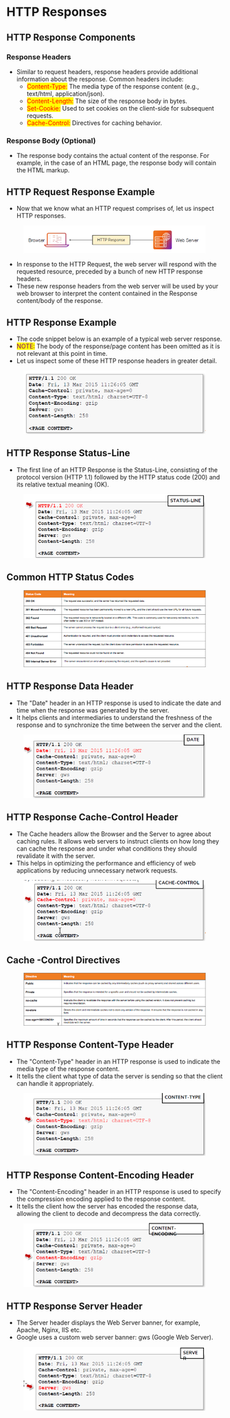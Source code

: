# HTTP Responses

## HTTP Response Components

### Response Headers

* Similar to request headers, response headers provide additional information about the response. Common headers include:&#x20;
  * <mark style="color:red;">Content-Type:</mark> The media type of the response content (e.g., text/html, application/json).&#x20;
  * <mark style="color:red;">Content-Length:</mark> The size of the response body in bytes.&#x20;
  * <mark style="color:red;">Set-Cookie:</mark> Used to set cookies on the client-side for subsequent requests.&#x20;
  * <mark style="color:red;">Cache-Control:</mark> Directives for caching behavior.

### Response Body (Optional)

* The response body contains the actual content of the response. For example, in the case of an HTML page, the response body will contain the HTML markup.

## HTTP Request Response Example

* Now that we know what an HTTP request comprises of, let us inspect HTTP responses.

<figure><img src="../../.gitbook/assets/image (153).png" alt=""><figcaption></figcaption></figure>

* In response to the HTTP Request, the web server will respond with the requested resource, preceded by a bunch of new HTTP response headers.&#x20;
* These new response headers from the web server will be used by your web browser to interpret the content contained in the Response content/body of the response.

## HTTP Response Example

* The code snippet below is an example of a typical web server response.&#x20;
* <mark style="color:purple;">NOTE:</mark> The body of the response/page content has been omitted as it is not relevant at this point in time.&#x20;
* Let us inspect some of these HTTP response headers in greater detail.

<figure><img src="../../.gitbook/assets/image (154).png" alt=""><figcaption></figcaption></figure>

## HTTP Response Status-Line

* The first line of an HTTP Response is the Status-Line, consisting of the protocol version (HTTP 1.1) followed by the HTTP status code (200) and its relative textual meaning (OK).

<figure><img src="../../.gitbook/assets/image (155).png" alt=""><figcaption></figcaption></figure>

## Common HTTP Status Codes

<figure><img src="../../.gitbook/assets/image (156).png" alt=""><figcaption></figcaption></figure>

## HTTP Response Data Header

* The "Date" header in an HTTP response is used to indicate the date and time when the response was generated by the server.&#x20;
* It helps clients and intermediaries to understand the freshness of the response and to synchronize the time between the server and the client.

<figure><img src="../../.gitbook/assets/image (157).png" alt=""><figcaption></figcaption></figure>

## HTTP Response Cache-Control Header

* The Cache headers allow the Browser and the Server to agree about caching rules. It allows web servers to instruct clients on how long they can cache the response and under what conditions they should revalidate it with the server.&#x20;
* This helps in optimizing the performance and efficiency of web applications by reducing unnecessary network requests.

<figure><img src="../../.gitbook/assets/image (158).png" alt=""><figcaption></figcaption></figure>

## Cache -Control Directives

<figure><img src="../../.gitbook/assets/image (159).png" alt=""><figcaption></figcaption></figure>

## HTTP Response Content-Type Header

* The "Content-Type" header in an HTTP response is used to indicate the media type of the response content.
* It tells the client what type of data the server is sending so that the client can handle it appropriately.

<figure><img src="../../.gitbook/assets/image (160).png" alt=""><figcaption></figcaption></figure>

## HTTP Response Content-Encoding Header

* The "Content-Encoding" header in an HTTP response is used to specify the compression encoding applied to the response content.&#x20;
* It tells the client how the server has encoded the response data, allowing the client to decode and decompress the data correctly.

<figure><img src="../../.gitbook/assets/image (161).png" alt=""><figcaption></figcaption></figure>

## HTTP Response Server Header

* The Server header displays the Web Server banner, for example, Apache, Nginx, IIS etc.&#x20;
* Google uses a custom web server banner: gws (Google Web Server).

<figure><img src="../../.gitbook/assets/image (162).png" alt=""><figcaption></figcaption></figure>
